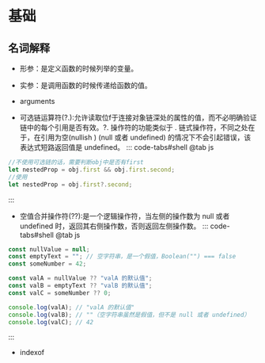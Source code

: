 <!--
 * @Author: 储天航 1193983801@qq.com
 * @Date: 2023-08-04 15:08:06
 * @LastEditors: 储天航 1193983801@qq.com
 * @LastEditTime: 2023-08-05 17:40:42
 * @FilePath: \trent-blog\src\code\javascript\basic.md
 * @Description: 这是默认设置,请设置`customMade`, 打开koroFileHeader查看配置 进行设置: https://github.com/OBKoro1/koro1FileHeader/wiki/%E9%85%8D%E7%BD%AE
-->

# 基础

## 名词解释

- 形参：是定义函数的时候列举的变量。

- 实参：是调用函数的时候传递给函数的值。

- arguments

- 可选链运算符(?.):允许读取位f于连接对象链深处的属性的值，而不必明确验证链中的每个引用是否有效。?. 操作符的功能类似于 . 链式操作符，不同之处在于，在引用为空(nullish ) (null 或者 undefined) 的情况下不会引起错误，该表达式短路返回值是 undefined。
::: code-tabs#shell
@tab js 
```js
//不使用可选链的话，需要判断obj中是否有first
let nestedProp = obj.first && obj.first.second;
//使用
let nestedProp = obj.first?.second;

```
:::

- 空值合并操作符(??):是一个逻辑操作符，当左侧的操作数为 null 或者 undefined 时，返回其右侧操作数，否则返回左侧操作数。
::: code-tabs#shell
@tab js 
```js
const nullValue = null;
const emptyText = ""; // 空字符串，是一个假值，Boolean("") === false
const someNumber = 42;

const valA = nullValue ?? "valA 的默认值";
const valB = emptyText ?? "valB 的默认值";
const valC = someNumber ?? 0;

console.log(valA); // "valA 的默认值"
console.log(valB); // ""（空字符串虽然是假值，但不是 null 或者 undefined）
console.log(valC); // 42

```
:::

- indexof